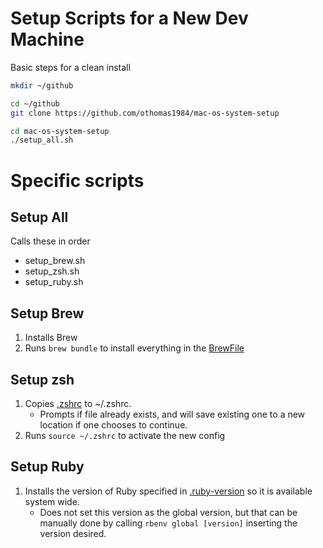 # Setup Scripts for a New Dev Machine

Basic steps for a clean install

```zsh
mkdir ~/github

cd ~/github
git clone https://github.com/othomas1984/mac-os-system-setup

cd mac-os-system-setup
./setup_all.sh
```
# Specific scripts

## Setup All

Calls these in order
* setup_brew.sh
* setup_zsh.sh
* setup_ruby.sh

## Setup Brew
1) Installs Brew
2) Runs `brew bundle` to install everything in the [BrewFile](Brewfile)

## Setup zsh
1) Copies [.zshrc](.zshrc) to ~/.zshrc.
   * Prompts if file already exists, and will save existing one to a new location if one chooses to continue.
2) Runs `source ~/.zshrc` to activate the new config

## Setup Ruby
1) Installs the version of Ruby specified in [.ruby-version](.ruby-version) so it is available system wide.
   * Does not set this version as the global version, but that can be manually done by calling `rbenv global [version]` inserting the version desired.

